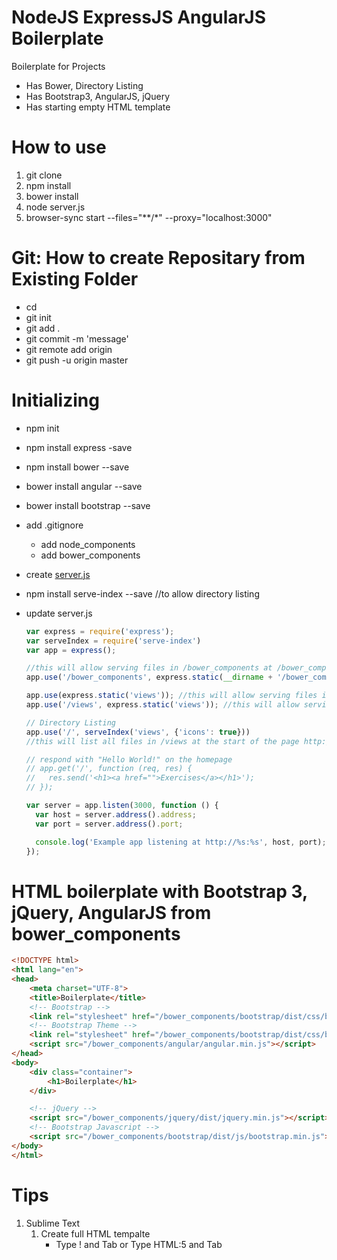 # NodeJS ExpressJS AngularJS Boilerplate
Boilerplate for Projects
- Has Bower, Directory Listing
- Has Bootstrap3, AngularJS, jQuery
- Has starting empty HTML template

# How to use
1. git clone
2. npm install
3. bower install
4. node server.js
5. browser-sync start --files="\*\*/\*" --proxy="localhost:3000"


# Git: How to create Repositary from Existing Folder
- cd <localdir>
- git init
- git add .
- git commit -m 'message'
- git remote add origin <url>
- git push -u origin master


# Initializing
- npm init
- npm install express -save
- npm install bower --save

- bower install angular --save
- bower install bootstrap --save
- add .gitignore
    - add node_components
    - add bower_components
- create [server.js](http://expressjs.com/starter/hello-world.html)
- npm install serve-index --save //to allow directory listing
- update server.js 
	```javascript
	var express = require('express');
	var serveIndex = require('serve-index')
	var app = express();

	//this will allow serving files in /bower_components at /bower_components
	app.use('/bower_components', express.static(__dirname + '/bower_components'));

	app.use(express.static('views')); //this will allow serving files in /views at /
	app.use('/views', express.static('views')); //this will allow serving files in /views at /views

	// Directory Listing 
	app.use('/', serveIndex('views', {'icons': true}))
	//this will list all files in /views at the start of the page http://localhost:3000

	// respond with "Hello World!" on the homepage
	// app.get('/', function (req, res) {
	//   res.send('<h1><a href="">Exercises</a></h1>');
	// });

	var server = app.listen(3000, function () {
	  var host = server.address().address;
	  var port = server.address().port;

	  console.log('Example app listening at http://%s:%s', host, port);
	});
	```

# HTML boilerplate with Bootstrap 3, jQuery, AngularJS from bower_components
```html
<!DOCTYPE html>
<html lang="en">
<head>
	<meta charset="UTF-8">
	<title>Boilerplate</title>
	<!-- Bootstrap -->
	<link rel="stylesheet" href="/bower_components/bootstrap/dist/css/bootstrap.min.css">
	<!-- Bootstrap Theme -->
	<link rel="stylesheet" href="/bower_components/bootstrap/dist/css/bootstrap-theme.min.css">
	<script src="/bower_components/angular/angular.min.js"></script>
</head>
<body>
	<div class="container">
		<h1>Boilerplate</h1>
	</div>

	<!-- jQuery -->
	<script src="/bower_components/jquery/dist/jquery.min.js"></script>
	<!-- Bootstrap Javascript -->
	<script src="/bower_components/bootstrap/dist/js/bootstrap.min.js"></script>
</body>
</html>	
```

# Tips
1. Sublime Text
	1. Create full HTML tempalte
		- Type ! and Tab or Type HTML:5 and Tab